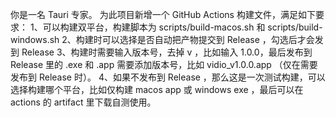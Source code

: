
你是一名 Tauri 专家。
为此项目新增一个 GitHub Actions 构建文件，满足如下要求：
1、可以构建双平台，构建脚本为 scripts/build-macos.sh 和 scripts/build-windows.sh
2、构建时可以选择是否自动把产物提交到 Release ，勾选后才会发到 Release 
3、构建时需要输入版本号，去掉 v ，比如输入 1.0.0，最后发布到 Release 里的 .exe 和 .app 需要添加版本号，比如 vidio_v1.0.0.app （仅在需要发布到 Release 时）。
4、如果不发布到 Release ，那么这是一次测试构建，可以选择构建哪个平台，比如仅构建 macos app 或 windows exe ，最后可以在 actions 的 artifact 里下载自测使用。
